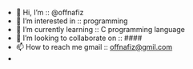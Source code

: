 - 👋 Hi, I’m :: @offnafiz
- 👀 I’m interested in :: programming
- 🌱 I’m currently learning :: C programming language
- 💞️ I’m looking to collaborate on :: ####
- 📫 How to reach me gmail :: offnafiz@gmil.com
- 

<!---
offnafiz/offnafiz is a ✨ special ✨ repository because its `README.md` (this file) appears on your GitHub profile.
You can click the Preview link to take a look at your changes.
--->
